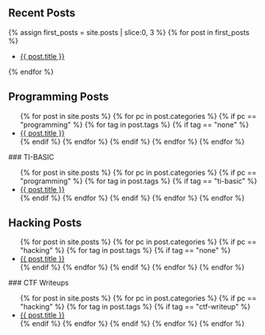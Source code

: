 ## Recent Posts
{% assign first_posts = site.posts | slice:0, 3 %}
{% for post in first_posts %}
<ul>
	<li><a href="{{ post.url }}">{{ post.title }}</a></li>
</ul>
{% endfor %}

## Programming Posts
<ul>
{% for post in site.posts %}
    {% for pc in post.categories %}
      {% if pc == "programming" %}
		{% for tag in post.tags %}
		  {% if tag == "none" %}
			<li><a href="{{ post.url }}">{{ post.title }}</a></li>
		  {% endif %}
		{% endfor %}
      {% endif %}
    {% endfor %}
  {% endfor %}
</ul>
### TI-BASIC
<ul>
  {% for post in site.posts %}
    {% for pc in post.categories %}
      {% if pc == "programming" %}
		{% for tag in post.tags %}
		  {% if tag == "ti-basic" %}
			<li><a href="{{ post.url }}">{{ post.title }}</a></li>
		  {% endif %}
		{% endfor %}
      {% endif %}
    {% endfor %}
  {% endfor %}
</ul>

## Hacking Posts
<ul>
  {% for post in site.posts %}
    {% for pc in post.categories %}
      {% if pc == "hacking" %}
		{% for tag in post.tags %}
		  {% if tag == "none" %}
			<li><a href="{{ post.url }}">{{ post.title }}</a></li>
		  {% endif %}
		{% endfor %}
      {% endif %}
    {% endfor %}
  {% endfor %}
</ul>
### CTF Writeups
<ul>
  {% for post in site.posts %}
    {% for pc in post.categories %}
      {% if pc == "hacking" %}
		{% for tag in post.tags %}
		  {% if tag == "ctf-writeup" %}
			<li><a href="{{ post.url }}">{{ post.title }}</a></li>
		  {% endif %}
		{% endfor %}
      {% endif %}
    {% endfor %}
  {% endfor %}
</ul>